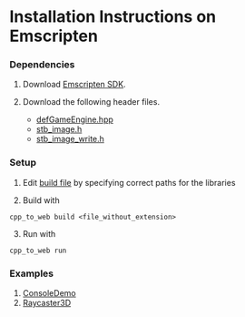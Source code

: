 # Installation Instructions on Emscripten
### Dependencies

1. Download [Emscripten SDK](https://emscripten.org/docs/getting_started/downloads.html).

2. Download the following header files.
    - [defGameEngine.hpp](https://raw.githubusercontent.com/defini7/defGameEngine/master/defGameEngine.hpp)
    - [stb_image.h](https://github.com/nothings/stb/blob/master/stb_image.h)
    - [stb_image_write.h](https://github.com/nothings/stb/blob/master/stb_image_write.h)

### Setup

1. Edit [build file](https://github.com/defini7/defGameEngine/blob/master/Build/Scripts/Emscripten/cpp_to_web.bat) by specifying correct paths for the libraries

2. Build with
```console
cpp_to_web build <file_without_extension>
```

3. Run with
```console
cpp_to_web run
```

### Examples
1. [ConsoleDemo](https://defini7.itch.io/defgameengine-consoledemo)
2. [Raycaster3D](https://defini7.itch.io/defgameengine-raycaster)
